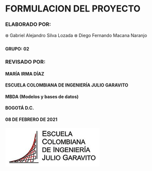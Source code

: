 #                   FORMULACION DEL PROYECTO


### ELABORADO POR:
:snowflake: Gabriel Alejandro Silva Lozada
:snowflake: Diego Fernando Macana Naranjo

#### GRUPO: 02

### REVISADO POR:
#### MARÍA IRMA DÍAZ
#### ESCUELA COLOMBIANA DE INGENIERÍA JULIO GARAVITO
#### MBDA (Modelos y bases de datos)
#### BOGOTÁ D.C.
#### 08 DE FEBRERO DE 2021

![](https://github.com/DiegoMacana/BaseDeDatos/blob/main/proyecto/images/logo.jpg)

